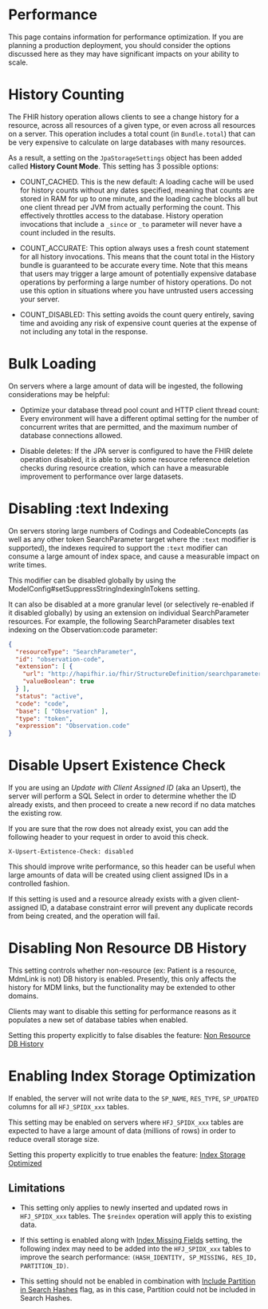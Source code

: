 # Performance

This page contains information for performance optimization. If you are planning a production deployment, you should consider the options discussed here as they may have significant impacts on your ability to scale.

# History Counting

The FHIR history operation allows clients to see a change history for a resource, across all resources of a given type, or even across all resources on a server. This operation includes a total count (in `Bundle.total`) that can be very expensive to calculate on large databases with many resources.

As a result, a setting on the `JpaStorageSettings` object has been added called **History Count Mode**. This setting has 3 possible options:

* COUNT_CACHED. This is the new default: A loading cache will be used for history counts without any dates specified, meaning that counts are stored in RAM for up to one minute, and the loading cache blocks all but one client thread per JVM from actually performing the count. This effectively throttles access to the database. History operation invocations that include a `_since` or `_to` parameter will never have a count included in the results.
  
* COUNT_ACCURATE: This option always uses a fresh count statement for all history invocations. This means that the count total in the History bundle is guaranteed to be accurate every time. Note that this means that users may trigger a large amount of potentially expensive database operations by performing a large number of history operations. Do not use this option in situations where you have untrusted users accessing your server.
  
* COUNT_DISABLED: This setting avoids the count query entirely, saving time and avoiding any risk of expensive count queries at the expense of not including any total in the response.


# Bulk Loading

On servers where a large amount of data will be ingested, the following considerations may be helpful:

* Optimize your database thread pool count and HTTP client thread count: Every environment will have a different optimal setting for the number of concurrent writes that are permitted, and the maximum number of database connections allowed. 

* Disable deletes: If the JPA server is configured to have the FHIR delete operation disabled, it is able to skip some resource reference deletion checks during resource creation, which can have a measurable improvement to performance over large datasets. 

# Disabling :text Indexing

On servers storing large numbers of Codings and CodeableConcepts (as well as any other token SearchParameter target where the `:text` modifier is supported), the indexes required to support the `:text` modifier can consume a large amount of index space, and cause a measurable impact on write times.

This modifier can be disabled globally by using the ModelConfig#setSuppressStringIndexingInTokens setting.

It can also be disabled at a more granular level (or selectively re-enabled if it disabled globally) by using an extension on individual SearchParameter resources. For example, the following SearchParameter disables text indexing on the Observation:code parameter:

```json
{
  "resourceType": "SearchParameter",
  "id": "observation-code",
  "extension": [ {
    "url": "http://hapifhir.io/fhir/StructureDefinition/searchparameter-token-suppress-text-index",
    "valueBoolean": true
  } ],
  "status": "active",
  "code": "code",
  "base": [ "Observation" ],
  "type": "token",
  "expression": "Observation.code"
}
```

# Disable Upsert Existence Check

If you are using an *Update with Client Assigned ID* (aka an Upsert), the server will perform a SQL Select in order to determine whether the ID already exists, and then proceed to create a new record if no data matches the existing row.

If you are sure that the row does not already exist, you can add the following header to your request in order to avoid this check.

```http
X-Upsert-Extistence-Check: disabled
```

This should improve write performance, so this header can be useful when large amounts of data will be created using client assigned IDs in a controlled fashion.

If this setting is used and a resource already exists with a given client-assigned ID, a database constraint error will prevent any duplicate records from being created, and the operation will fail.

# Disabling Non Resource DB History

This setting controls whether non-resource (ex: Patient is a resource, MdmLink is not) DB history is enabled.  Presently, this only affects the history for MDM links, but the functionality may be extended to other domains.

Clients may want to disable this setting for performance reasons as it populates a new set of database tables when enabled.

Setting this property explicitly to false disables the feature:  [Non Resource DB History](/apidocs/hapi-fhir-storage/ca/uhn/fhir/jpa/api/config/JpaStorageSettings.html#isNonResourceDbHistoryEnabled())

# Enabling Index Storage Optimization

If enabled, the server will not write data to the `SP_NAME`, `RES_TYPE`, `SP_UPDATED` columns for all `HFJ_SPIDX_xxx` tables.

This setting may be enabled on servers where `HFJ_SPIDX_xxx` tables are expected to have a large amount of data (millions of rows) in order to reduce overall storage size.

Setting this property explicitly to true enables the feature: [Index Storage Optimized](/hapi-fhir/apidocs/hapi-fhir-jpaserver-model/ca/uhn/fhir/jpa/model/entity/StorageSettings.html#setIndexStorageOptimized(boolean))

## Limitations

* This setting only applies to newly inserted and updated rows in `HFJ_SPIDX_xxx` tables. The `$reindex` operation will apply this to existing data.

* If this setting is enabled along with [Index Missing Fields](/hapi-fhir/apidocs/hapi-fhir-jpaserver-model/ca/uhn/fhir/jpa/model/entity/StorageSettings.html#getIndexMissingFields()) setting, the following index may need to be added into the `HFJ_SPIDX_xxx` tables to improve the search performance: `(HASH_IDENTITY, SP_MISSING, RES_ID, PARTITION_ID)`.

* This setting should not be enabled in combination with [Include Partition in Search Hashes](/hapi-fhir/apidocs/hapi-fhir-jpaserver-model/ca/uhn/fhir/jpa/model/config/PartitionSettings.html#setIncludePartitionInSearchHashes(boolean)) flag, as in this case, Partition could not be included in Search Hashes. 
